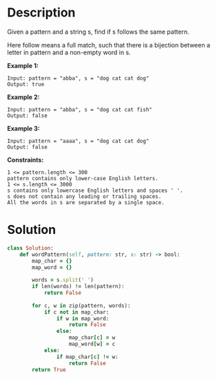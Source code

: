 # Description
Given a pattern and a string s, find if s follows the same pattern.

Here follow means a full match, such that there is a bijection between a letter in pattern and a non-empty word in s.

**Example 1:**
```
Input: pattern = "abba", s = "dog cat cat dog"
Output: true
```
**Example 2:**
```
Input: pattern = "abba", s = "dog cat cat fish"
Output: false
```
**Example 3:**
```
Input: pattern = "aaaa", s = "dog cat cat dog"
Output: false
```
**Constraints:**
```
1 <= pattern.length <= 300
pattern contains only lower-case English letters.
1 <= s.length <= 3000
s contains only lowercase English letters and spaces ' '.
s does not contain any leading or trailing spaces.
All the words in s are separated by a single space.
```
# Solution
```ruby
class Solution:
    def wordPattern(self, pattern: str, s: str) -> bool:
        map_char = {}
        map_word = {}
        
        words = s.split(' ')
        if len(words) != len(pattern):
            return False
        
        for c, w in zip(pattern, words):
            if c not in map_char:
                if w in map_word:
                    return False
                else:
                    map_char[c] = w
                    map_word[w] = c
            else:
                if map_char[c] != w:
                    return False
        return True
```
